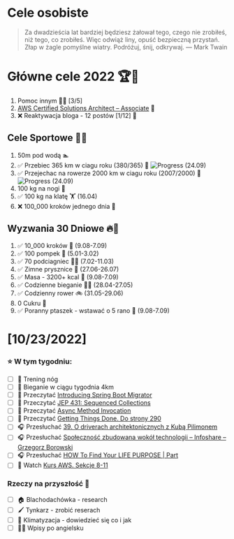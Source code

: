 Cele osobiste
==============
> Za dwadzieścia lat bardziej będziesz żałował tego, czego nie zrobiłeś, niż tego, co zrobiłeś. Więc odwiąż liny, opuść bezpieczną przystań. Złap w żagle pomyślne wiatry. Podróżuj, śnij, odkrywaj.
> — Mark Twain

# Główne cele 2022 🏆🥇
1. Pomoc innym 🧚‍♂️ [3/5]
2. [AWS Certified Solutions Architect – Associate](https://aws.amazon.com/certification/certified-solutions-architect-associate/) 📜
3. ❌ Reaktywacja bloga - 12 postów [1/12] 📝

## Cele Sportowe 💪🥈
1. 50m pod wodą 🏊
2. ✅ Przebiec 365 km w ciagu roku (380/365) 🏃 ![Progress](https://progress-bar.dev/104/) (24.09)
3. ✅ Przejechac na rowerze 2000 km w ciagu roku (2007/2000) 🚴 ![Progress](https://progress-bar.dev/100/) (24.09)
4. 100 kg na nogi 🦵
5. ✅ 100 kg na klatę 🏋️ (16.04)
6. ❌ 100_000 kroków jednego dnia 🚶

## Wyzwania 30 Dniowe 🔥🥉
1. ✅ 10_000 kroków 🦶 (9.08-7.09)
2. ✅ 100 pompek 🙇 (5.01-3.02)
3. ✅ 70 podciagniec 🏋️‍♂️ (7.02-11.03)
4. ✅ Zimne prysznice 🚿 (27.06-26.07)
5. ✅ Masa - 3200+ kcal 🍌 (9.08-7.09)
6. ✅ Codzienne bieganie 🏃‍♀️ (28.04-27.05)
7. ✅ Codzienny rower 🚲 (31.05-29.06)
8. 0 Cukru 🎂
9. ✅ Poranny ptaszek - wstawać o 5 rano 🌅 (9.08-7.09)

# [10/23/2022]
### ⭐ W tym tygodniu:
- [ ] 🦵 Trening nóg
- [ ] 🏃 Bieganie w ciągu tygodnia 4km
- [ ] 📗 Przeczytać [Introducing Spring Boot Migrator](https://www.infoq.com/news/2022/09/spring-boot-migrator/)
- [ ] 📗 Przeczytać [JEP 431: Sequenced Collections](https://openjdk.org/jeps/431)
- [ ] 📗 Przeczytać [Async Method Invocation](https://java-design-patterns.com/patterns/async-method-invocation/)
- [ ] 📗 Przeczytać [Getting Things Done. Do strony 290](https://www.amazon.com/Getting-Things-Done-Stress-Free-Productivity-ebook/dp/B00KWG9M2E)
- [ ] 🎧 Przesłuchać [39. O driverach architektonicznych z Kubą Pilimonem](https://bettersoftwaredesign.pl/episodes/39)
- [ ] 🎧 Przesłuchać [Społeczność zbudowana wokół technologii – Infoshare – Grzegorz Borowski](https://zaprojektujswojezycie.pl/spolecznosc-zbudowana-wokol-technologii-infoshare-grzegorz-borowski/)
- [ ] 🎧 Przesłuchać [HOW To Find Your LIFE PURPOSE | Part](https://effortlessenglishshow.com/how-to-find-your-life-purpose-part-2)
- [ ] 🎥 Watch [Kurs AWS. Sekcje 8-11](https://www.udemy.com/course/aws-certified-solutions-architect-associate-saa-c03/)

### Rzeczy na przyszłość 🏅
- [ ] 🏠 Blachodachówka - research
- [ ] 🖌️ Tynkarz - zrobić reserach
- [ ] 🥶 Klimatyzacja - dowiedzieć się co i jak
- [ ] 🧑‍🎓 Wpisy po angielsku
